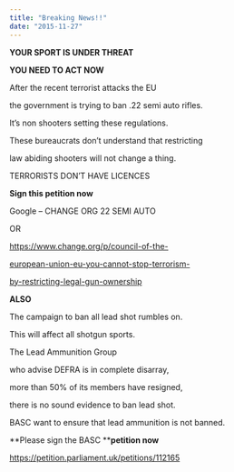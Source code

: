 ```yaml
---
title: "Breaking News!!"
date: "2015-11-27"
---
```


**YOUR SPORT IS UNDER THREAT**

**YOU NEED TO ACT NOW**

After the recent terrorist attacks the EU

the government is trying to ban .22 semi auto rifles.

It’s non shooters setting these regulations.

These bureaucrats don’t understand that restricting

law abiding shooters will not change a thing.

TERRORISTS DON’T HAVE LICENCES

**Sign this petition now**

Google – CHANGE ORG 22 SEMI AUTO

OR

https://www.change.org/p/council-of-the-

[european-union-eu-you-cannot-stop-terrorism-](https://www.change.org/p/council-of-the-european-union-eu-you-cannot-stop-terrorism-by-restricting-legal-gun-ownership)

[by-restricting-legal-gun-ownership](https://www.change.org/p/council-of-the-european-union-eu-you-cannot-stop-terrorism-by-restricting-legal-gun-ownership)

**ALSO**

The campaign to ban all lead shot rumbles on.

This will affect all shotgun sports.

The Lead Ammunition Group

who advise DEFRA is in complete disarray,

more than 50% of its members have resigned,

there is no sound evidence to ban lead shot.

BASC want to ensure that lead ammunition is not banned.

**Please sign the BASC ****petition now**

https://petition.parliament.uk/petitions/112165
